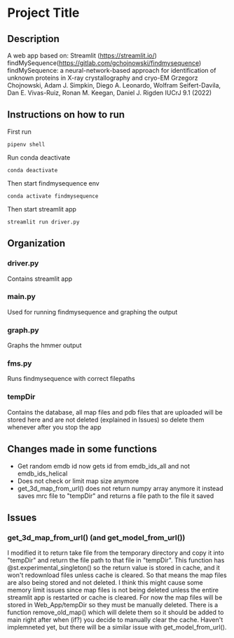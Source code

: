 # Project Title

## Description
A web app based on: 
Streamlit (https://streamlit.io/)
findMySequence(https://gitlab.com/gchojnowski/findmysequence)
  findMySequence: a neural-network-based approach for identification of unknown proteins in X-ray crystallography and cryo-EM
  Grzegorz Chojnowski, Adam J. Simpkin, Diego A. Leonardo, Wolfram Seifert-Davila, Dan E. Vivas-Ruiz, Ronan M. Keegan, Daniel J. Rigden
  IUCrJ 9.1 (2022)

## Instructions on how to run
First run
```
pipenv shell
```

Run conda deactivate
```
conda deactivate
```

Then start findmysequence env
```
conda activate findmysequence
```

Then start streamlit app
```
streamlit run driver.py
```

## Organization
### driver.py
Contains streamlit app

### main.py
Used for running findmysequence and graphing the output

### graph.py
Graphs the hmmer output

### fms.py
Runs findmysequence with correct filepaths

### tempDir
Contains the database, all map files and pdb files that are uploaded will be stored here and are not deleted (explained in Issues) so delete them whenever after you stop the app

## Changes made in some functions
- Get random emdb id now gets id from emdb_ids_all and not emdb_ids_helical
- Does not check or limit map size anymore
- get_3d_map_from_url() does not return numpy array anymore it instead saves mrc file to "tempDir" and returns a file path to the file it saved

## Issues
### get_3d_map_from_url() (and get_model_from_url())
I modified it to return take file from the temporary directory and copy it into "tempDir" and return the file path to that file in "tempDir".
This function has @st.experimental_singleton() so the return value is stored in cache, and it won't redownload files unless cache is cleared. So that means the map files are also being stored and not deleted. I think this might cause some memory limit issues since map files is not being deleted unless the entire streamlit app is restarted or cache is cleared. For now the map files will be stored in Web_App/tempDir so they must be manually deleted. There is a function remove_old_map() which will delete them so it should be added to main right after when (if?) you decide to manually clear the cache. Haven't implemneted yet, but there will be a similar issue with get_model_from_url().
